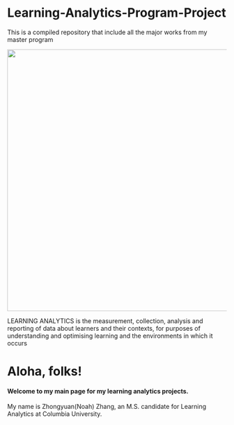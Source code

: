 # Learning-Analytics-Program-Project
This is a compiled repository that include all the major works from my master program


<img src="http://www.e-learn.nl/media/blogs/e-learn/banners/wordle-learninganalytics.png?mtime=1514126619" width="600">

LEARNING ANALYTICS is the measurement, collection, analysis and reporting of data about learners and their contexts, for purposes of understanding and optimising learning and the environments in which it occurs


# Aloha, folks!
#### Welcome to my main page for my learning analytics projects.

My name is Zhongyuan(Noah) Zhang, an M.S. candidate for Learning Analytics at Columbia University.
